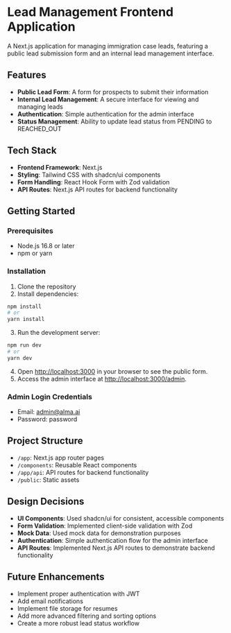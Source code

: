 # Lead Management Frontend Application

A Next.js application for managing immigration case leads, featuring a public lead submission form and an internal lead management interface.

## Features

- **Public Lead Form**: A form for prospects to submit their information
- **Internal Lead Management**: A secure interface for viewing and managing leads
- **Authentication**: Simple authentication for the admin interface
- **Status Management**: Ability to update lead status from PENDING to REACHED_OUT

## Tech Stack

- **Frontend Framework**: Next.js
- **Styling**: Tailwind CSS with shadcn/ui components
- **Form Handling**: React Hook Form with Zod validation
- **API Routes**: Next.js API routes for backend functionality

## Getting Started

### Prerequisites

- Node.js 16.8 or later
- npm or yarn

### Installation

1. Clone the repository
2. Install dependencies:

```bash
npm install
# or
yarn install
```

3. Run the development server:

```bash
npm run dev
# or
yarn dev
```

4. Open [http://localhost:3000](http://localhost:3000) in your browser to see the public form.
5. Access the admin interface at [http://localhost:3000/admin](http://localhost:3000/admin).

### Admin Login Credentials

- Email: admin@alma.ai
- Password: password

## Project Structure

- `/app`: Next.js app router pages
- `/components`: Reusable React components
- `/app/api`: API routes for backend functionality
- `/public`: Static assets

## Design Decisions

- **UI Components**: Used shadcn/ui for consistent, accessible components
- **Form Validation**: Implemented client-side validation with Zod
- **Mock Data**: Used mock data for demonstration purposes
- **Authentication**: Simple authentication flow for the admin interface
- **API Routes**: Implemented Next.js API routes to demonstrate backend functionality

## Future Enhancements

- Implement proper authentication with JWT
- Add email notifications
- Implement file storage for resumes
- Add more advanced filtering and sorting options
- Create a more robust lead status workflow
